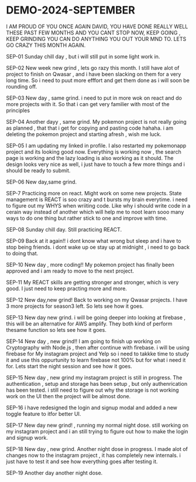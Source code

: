 
# DEMO-2024-SEPTEMBER
I AM PROUD OF YOU ONCE AGAIN DAVID, YOU HAVE DONE REALLY WELL THESE PAST FEW MONTHS AND YOU CANT STOP NOW, KEEP GOING , KEEP GRINDING YOU CAN DO ANYTHING YOU OUT YOUR MND TO.
LETS GO CRAZY THIS MONTH AGAIN.

SEP-01
Sunday chill day , but i will still put in some light work in.

SEP-02
New week new grind , lets go razy this month.
I still have alot of project to finish on Qwasar , and i have been slacking on them for a very long time.
So i need to puut more efffort and get them done as i will soon be rounding off.

SEP-03
New day , same grind.
i need to put in more wok on react and do more projects with it.
So that i can get very familier with most of the principles

SEP-04
Another dayy , same grind.
My pokemon project is not really going as planned , that that i get for copying and pasting code hahaha.
i am deleting the pokemon project and starting afresh , wish me luck.

SEP-05
I am updating my linked in profile.
I also restarted my pokemonapp project and its looking good now.
Everything is working now , the search page is working and the lazy loading is also working as it should.
The design looks very nice as well, i just have to touch a few more things and i should be ready to submit.

SEP-06
New day,same grind.

SEP-7
Practicing more on react.
Might work on some new projects.
State management is REACT is soo crazy and t bursts my brain everytime.
i need to figure out my WHYS when wriiting code.
Like why i should write code in a cerain way instead of another which will help me to noot learn sooo many ways to do one thing but rather stick to one and improve with time.

SEP-08
Sunday chill day.
Still practicing REACT.

SEP-09
Back at it again!!
i dont know what wrong but sleep and i have to stop being friends.
i dont wake up oe stay up at midnight , i need to go back to doing that.

SEP-10
New day , more coding!!
My pokemon project has finally been approved and i am ready to move to the next project.

SEP-11
My REACT skills are getting stronger and stronger, which is very good.
I just need to keep practing more and more.

SEP-12
New day,new grind!
Back to working on my Qwasar projects.
I have 3 more projects for season3 left.
So lets see how it goes.

SEP-13
New day new grind.
i will be going deeper into looking at firebase , this will be an alternative for AWS amplify.
They both kind of perform thesame function so lets see how it goes.

SEP-14
New day , new grind!!
I am going to finish up working on Cryptography with Node.js , then after continue with firebase.
i will be using firebase for My instagram project and Yelp so i need to takkke time to study it and use this oppurtunity to learn firebase not 100% but for what i need it for.
Lets start the night session and see how it goes.

SEP-15
New day , new grind
my instagram project is still in progress.
The authentication , setup and storage has been setup , but only authenrication has been tested.
i still need to figure out why the storage is not working work on the UI then the project will be almost done.

SEP-16
i have redesigned the login and signup modal and added a new toggle feature to itfor better UI.

SEP-17
New day new grind! , running my normal night dose. 
still working on my instagram project and i an still trying to figure out how to make the login and signup work.

SEP-18
New day , new grind. Another night dose in progress.
I made alot of changes now to the instagram project , it has completely new internals.
i just have to test it and see how everything goes after testing it.

SEP-19
Another day another night dose.

